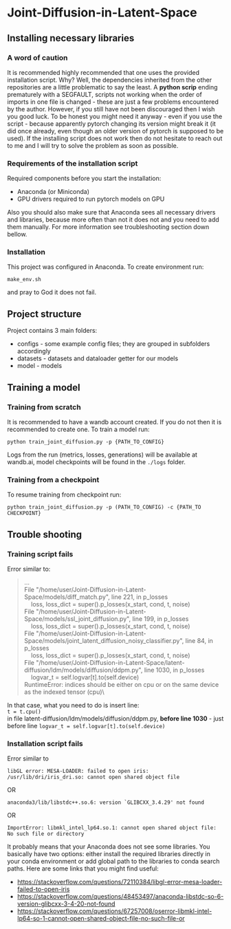 # Joint-Diffusion-in-Latent-Space

## Installing necessary libraries

### A word of caution
It is recommended highly recommended that one uses the provided installation script. Why? Well, the dependencies inherited from the other repositories are a little problematic to say the least. A **python scrip** ending prematurely with a SEGFAULT, scripts not working when the order of imports in one file is changed - these are just a few problems encountered by the author. However, if you still have not been discouraged then I wish you good luck. To be honest you might need it anyway - even if you use the script - because apparently pytorch changing its version might break it (it did once already, even though an older version of pytorch is supposed to be used). If the installing script does not work then do not hesitate to reach out to me and I will try to solve the problem as soon as possible.

### Requirements of the installation script
Required components before you start the installation:
* Anaconda (or Miniconda)
* GPU drivers required to run pytorch models on GPU

Also you should also make sure that Anaconda sees all necessary drivers and libraries, because more often than not it does not and you need to add them manually. For more information see troubleshooting section down bellow.

### Installation
This project was configured in Anaconda. To create environment run:
```
make_env.sh
```
and pray to God it does not fail.

## Project structure
Project contains 3 main folders:
* configs - some example config files; they are grouped in subfolders accordingly
* datasets - datasets and dataloader getter for our models
* model - models

## Training a model

### Training from scratch
It is recommended to have a wandb account created. If you do not then it is recommended to create one. To train a model run:
```
python train_joint_diffusion.py -p {PATH_TO_CONFIG}
```
Logs from the run (metrics, losses, generations) will be available at wandb.ai, model checkpoints will be found in the `./logs` folder.

### Training from a checkpoint
To resume training from checkpoint run:
```
python train_joint_diffusion.py -p (PATH_TO_CONFIG) -c {PATH_TO CHECKPOINT}
```

## Trouble shooting

### Training script fails
Error similar to:
>   ...\
>   File "/home/user/Joint-Diffusion-in-Latent-Space/models/diff_match.py", line 221, in p_losses\
>   &nbsp;&nbsp;&nbsp;  loss, loss_dict = super().p_losses(x_start, cond, t, noise)\
>   File "/home/user/Joint-Diffusion-in-Latent-Space/models/ssl_joint_diffusion.py", line 199, in p_losses\
>   &nbsp;&nbsp;&nbsp;  loss, loss_dict = super().p_losses(x_start, cond, t, noise)\
>   File "/home/user/Joint-Diffusion-in-Latent-Space/models/joint_latent_diffusion_noisy_classifier.py", line 84, in p_losses\
>   &nbsp;&nbsp;&nbsp;  loss, loss_dict = super().p_losses(x_start, cond, t, noise)\
>   File "/home/user/Joint-Diffusion-in-Latent-Space/latent-diffusion/ldm/models/diffusion/ddpm.py", line 1030, in p_losses\
>   &nbsp;&nbsp;&nbsp;  logvar_t = self.logvar[t].to(self.device)\
> RuntimeError: indices should be either on cpu or on the same device as the indexed tensor (cpu)\

In that case, what you need to do is insert line:\
`t = t.cpu()`\
in file latent-diffusion/ldm/models/diffusion/ddpm.py, **before line 1030** - just before line `logvar_t = self.logvar[t].to(self.device)`

### Installation script fails
Error similar to
```
libGL error: MESA-LOADER: failed to open iris: /usr/lib/dri/iris_dri.so: cannot open shared object file
```
OR
```
anaconda3/lib/libstdc++.so.6: version `GLIBCXX_3.4.29' not found
```
OR
```
ImportError: libmkl_intel_lp64.so.1: cannot open shared object file: No such file or directory
```
It probably means that your Anaconda does not see some libraries. You basically have two options: either install the required libraries directly in your conda environment or add global path to the libraries to conda search paths. Here are some links that you might find useful:
* https://stackoverflow.com/questions/72110384/libgl-error-mesa-loader-failed-to-open-iris
* https://stackoverflow.com/questions/48453497/anaconda-libstdc-so-6-version-glibcxx-3-4-20-not-found
* https://stackoverflow.com/questions/67257008/oserror-libmkl-intel-lp64-so-1-cannot-open-shared-object-file-no-such-file-or


